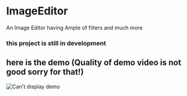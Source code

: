 # ImageEditor
An Image Editor having Ample of filters and much more
### this project is still in development
## here is the demo (Quality of demo video is not good sorry for that!)

![Can't display demo](https://github.com/themockingjester/ImageEditor/blob/master/imageeditor.gif)
